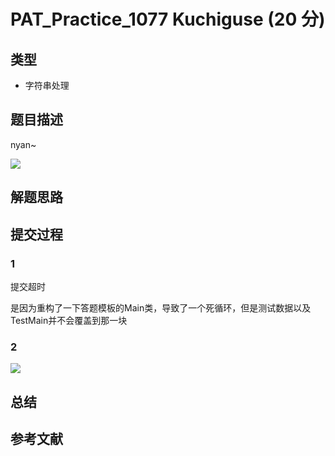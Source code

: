 # PAT_Practice_1077 Kuchiguse (20 分)

## 类型
- 字符串处理
## 题目描述
nyan~

![](https://image.haiqingd.top/20210706215626.png)
## 解题思路

## 提交过程
### 1
提交超时

是因为重构了一下答题模板的Main类，导致了一个死循环，但是测试数据以及TestMain并不会覆盖到那一块
### 2
![](https://image.haiqingd.top/20210706223150.png)
## 总结

## 参考文献
